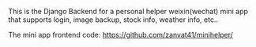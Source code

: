 This is the Django Backend for a personal helper weixin(wechat) mini app that supports login, image backup, stock info, weather info, etc..

The mini app frontend code: https://github.com/zanvat41/minihelper/
